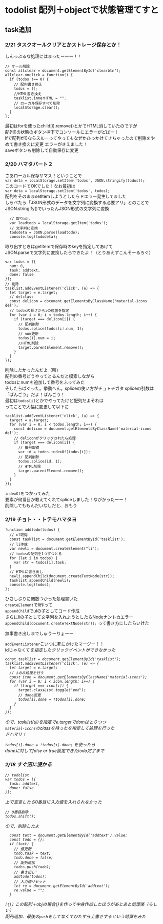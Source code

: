 # todolist 配列＋objectで状態管理てすと

## task追加  

### 2/21 タスクオールクリアとかストレージ保存とか！

しんっぷるな処理にはまったーーー！！  

```
// オール削除
const allclear = document.getElementById('clearbtn');
allclear.onclick = function() {
  if (todos !== 0) {
    // 配列書き換え
    todos = [];
    //HTML書き換え
    tasklist.innerHTML = "";
    // ローカル保存すべて削除
    localStorage.clear();
  }
};
```

最初はforを使ったchild[i].remove()とかでHTML消していたのですが  
配列0の状態のボタン押下でコンソールにエラーがどばー！  
ifで配列が0ならスルーってやってもなぜかひっかけてきちゃったので削除をやめて書き換えに変更 
エラーがきえました！  
saveボタンも削除して自動保存に変更  

### 2/20 ハマタパート２

さあローカル保存ザマス！ということで  
`var deta = localStorage.setItem('todos', JSON.stringify(todos));`  
このコードでOKでした！なお最初は   
`var deta = localStorage.setItem('todos', todos);`  
配列をそのままsetItemしようとしたらドエラー発生してました  
しらべたら「JSON形式のデータを文字列に変換する必要アリ」とのことで  
JSON.stringify()でいったんJSON形式の文字列に変換  

```
  // 取り出し
  var loadtodo = localStorage.getItem('todos');
  // 文字列に変換
  tododeta = JSON.parse(loadtodo);
  console.log(tododeta);
```
取り出すときはgetItemで保存時のkeyを指定してあげて  
JSON.parseで文字列に変換したらできたよ！（とりあえずこんそーるろぐ）

```
var todos = [{
  num: 0,
  task: addtext,
  done: false
}];
// 削除
tasklist.addEventListener('click', (e) => {
  let target = e.target;
  // delclass
  const delicon = document.getElementsByClassName('material-icons del');
  // todosの長さからiの位置を指定
  for (var i = 0; i < todos.length; i++) {
    if (target === delicon[i]) {
      // 配列削除
      todos.splice(todos[i].num, 1);
      // num更新
      todos[i].num = i;
      //HTML削除
      target.parentElement.remove();
    }
  }
});
```

削除したかったんだよ（叫）  
配列の番号どうやってとるんだと模索しながら  
todosにnumを追加して番号をふってみた  
そしたらばぐった。挙動へん。spliceの使い方がチョトチガタ
spliceの引数は「ばんごう」だよ！ばんごう！  
最初は`todos[i]`とかでやってたけど配列だよそれは  
ってことで大幅に変更して以下に

```
tasklist.addEventListener('click', (a) => {
  target = a.target;
  for (var i = 0; i < todos.length; i++) {
    const delicon = document.getElementsByClassName('material-icons del');
    // deliconがクリックされたら処理
    if (target === delicon[i]) {
      // 番号取得
      var id = todos.indexOf(todos[i]);
      // 配列削除
      todos.splice(id, 1);
      // HTML削除
      target.parentElement.remove();
    }
  }
});
```

`indexOf`をつかってみた  
要素が何番目か教えてくれてspliceしました！ながかったーー！  
削除してももんだいなしだと、おもう

### 2/19 チョト・・トテモハマタヨ

```
function addtodo(todos) {
  // ul取得
  const tasklist = document.getElementById('tasklist');
  // li作成
  var newli = document.createElement("li");
  // todosの配列を1つずつとる
  for (let i in todos) {
    var str = todos[i].task;
  }
  // HTMLに書き出し
  newli.appendChild(document.createTextNode(str));
  tasklist.appendChild(newli);
  console.log(todos);
};
````

ひさしぶりに関数つかった処理書いた  
`createElement`でli作って  
`appendChild`でulの子としてコード作成  
さらにliの子として文字列を入れようとしたらNodeナントカエラー  
`appendChild(document.createTextNode(str));` って書き方にしたらいけた  

無事書き出しまでしゅうーりょーー

`addEventListener`こいつに死にかけたマージー！！  
idじゃなくて<i>を指定したクリックイベントができなかった  

```
const tasklist = document.getElementById('tasklist');
tasklist.addEventListener('click', (e) => {
  let target = e.target;
  // iのみ処理を行う
  const icon = document.getElementsByClassName('material-icons');
  for (var i = 0; i < icon.length; i++) {
    if (target === icon[i]) {
      target.classList.toggle('end');
      // done変更
      todos[i].done = !todos[i].done;
    }
  }
});
```

ので、tasklist(ul)を指定でe.targetでdomはとりつつ  
`material-icons`のclassを持った<i>を指定して処理を行った  
ドハマリ！  
  
`todos[i].done = !todos[i].done;` を使ったら  
doneに対してfalse or true設定できたtodo完了まで

### 2/18 すぐ沼に浸かる

```
// todolist
var todos = [{
  task: addtext,
  done: false
}];
```

上で宣言したら0番目に入力値を入れられなかった  

```
// 0番目削除
todos.shift();
```

ので、削除したよ  

```
  const text = document.getElementById('addtext').value;
  const todo = {};
  if (text) {
    // 値更新
    todo.task = text;
    todo.done = false;
    // 配列追加
    todos.push(todo);
    // 書き出し'
    addtodo(todos);
    // 入力値リセット
    let re = document.getElementById('addtext');
    re.value = "";
  }
```

`[{}]` この配列＋objの場合{}を作って中身作成したほうがあとあと処理楽（らしい）  
配列追加、最後の`push`をしてなくてひたすら上書きするという地獄をみた
